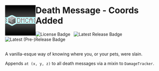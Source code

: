 <h1>
  <img alt = "DMCA Logo" width="100" align="left" src="https://github.com/Brittank88/DeathMessageCoordsAdded/blob/main/src/main/resources/assets/dmca/icon.png" />
    Death Message - Coords Added
    <br>
</h1>
<span>
    <img alt = "License Badge" src = "https://img.shields.io/github/license/Brittank88/DeathMessageCoordsAdded?style=flat-square" />
    &nbsp; <img alt = "Latest Release Badge" src = "https://img.shields.io/github/v/release/Brittank88/DeathMessageCoordsAdded?style=flat-square" />
    &nbsp; <img alt = "Latest (Pre-)Release Badge" src = "https://img.shields.io/github/v/release/Brittank88/DeathMessageCoordsAdded?style=flat-square&include_prereleases" />
</span><br><br>

A vanilla-esque way of knowing where you, or your pets, were slain.

Appends `at (x, y, z)` to all death messages via a mixin to `DamageTracker`.
